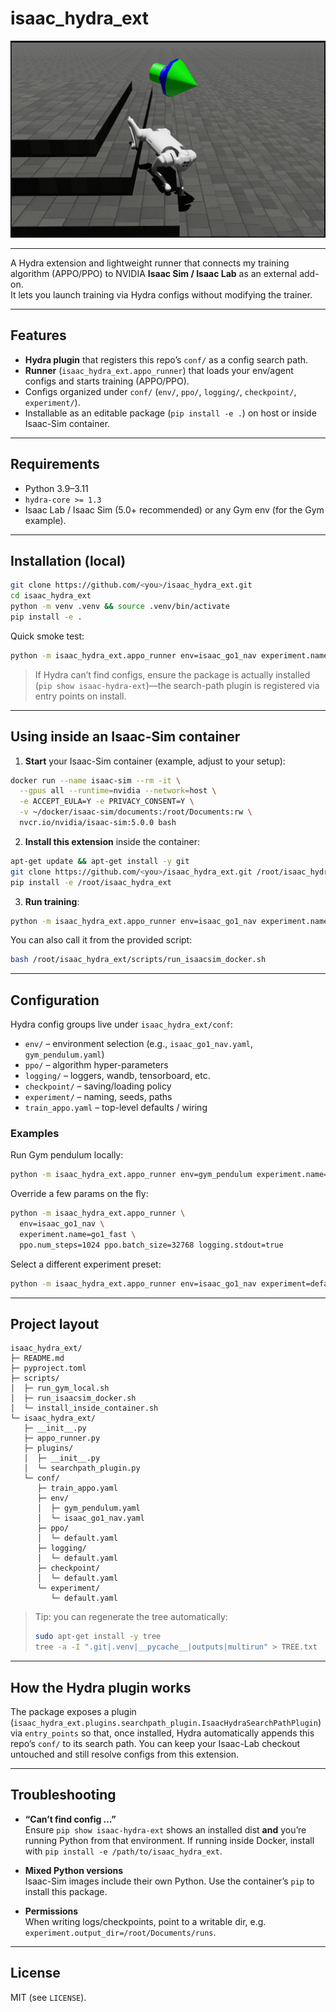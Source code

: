 # isaac_hydra_ext

![Isaac Lab](go1_rough.jpg)

---

A Hydra extension and lightweight runner that connects my training algorithm (APPO/PPO) to NVIDIA **Isaac Sim / Isaac Lab** as an external add-on.  
It lets you launch training via Hydra configs without modifying the trainer.

---

## Features

- **Hydra plugin** that registers this repo’s `conf/` as a config search path.
- **Runner** (`isaac_hydra_ext.appo_runner`) that loads your env/agent configs and starts training (APPO/PPO).
- Configs organized under `conf/` (`env/`, `ppo/`, `logging/`, `checkpoint/`, `experiment/`).
- Installable as an editable package (`pip install -e .`) on host or inside Isaac-Sim container.

---

## Requirements

- Python 3.9–3.11
- `hydra-core >= 1.3`
- Isaac Lab / Isaac Sim (5.0+ recommended) or any Gym env (for the Gym example).

---

## Installation (local)

```bash
git clone https://github.com/<you>/isaac_hydra_ext.git
cd isaac_hydra_ext
python -m venv .venv && source .venv/bin/activate
pip install -e .
```

Quick smoke test:

```bash
python -m isaac_hydra_ext.appo_runner env=isaac_go1_nav experiment.name=local_test
```

> If Hydra can’t find configs, ensure the package is actually installed (`pip show isaac-hydra-ext`)—the search-path plugin is registered via entry points on install.

---

## Using inside an Isaac-Sim container

1) **Start** your Isaac-Sim container (example, adjust to your setup):

```bash
docker run --name isaac-sim --rm -it \
  --gpus all --runtime=nvidia --network=host \
  -e ACCEPT_EULA=Y -e PRIVACY_CONSENT=Y \
  -v ~/docker/isaac-sim/documents:/root/Documents:rw \
  nvcr.io/nvidia/isaac-sim:5.0.0 bash
```

2) **Install this extension** inside the container:

```bash
apt-get update && apt-get install -y git
git clone https://github.com/<you>/isaac_hydra_ext.git /root/isaac_hydra_ext
pip install -e /root/isaac_hydra_ext
```

3) **Run training**:

```bash
python -m isaac_hydra_ext.appo_runner env=isaac_go1_nav experiment.name=docker_test
```

You can also call it from the provided script:

```bash
bash /root/isaac_hydra_ext/scripts/run_isaacsim_docker.sh
```

---

## Configuration

Hydra config groups live under `isaac_hydra_ext/conf`:

- `env/` – environment selection (e.g., `isaac_go1_nav.yaml`, `gym_pendulum.yaml`)
- `ppo/` – algorithm hyper-parameters
- `logging/` – loggers, wandb, tensorboard, etc.
- `checkpoint/` – saving/loading policy
- `experiment/` – naming, seeds, paths
- `train_appo.yaml` – top-level defaults / wiring

### Examples

Run Gym pendulum locally:

```bash
python -m isaac_hydra_ext.appo_runner env=gym_pendulum experiment.name=pendulum_debug
```

Override a few params on the fly:

```bash
python -m isaac_hydra_ext.appo_runner \
  env=isaac_go1_nav \
  experiment.name=go1_fast \
  ppo.num_steps=1024 ppo.batch_size=32768 logging.stdout=true
```

Select a different experiment preset:

```bash
python -m isaac_hydra_ext.appo_runner env=isaac_go1_nav experiment=default +seed=0
```

---

## Project layout

```text
isaac_hydra_ext/
├─ README.md
├─ pyproject.toml
├─ scripts/
│  ├─ run_gym_local.sh
│  ├─ run_isaacsim_docker.sh
│  └─ install_inside_container.sh
└─ isaac_hydra_ext/
   ├─ __init__.py
   ├─ appo_runner.py
   ├─ plugins/
   │  ├─ __init__.py
   │  └─ searchpath_plugin.py
   └─ conf/
      ├─ train_appo.yaml
      ├─ env/
      │  ├─ gym_pendulum.yaml
      │  └─ isaac_go1_nav.yaml
      ├─ ppo/
      │  └─ default.yaml
      ├─ logging/
      │  └─ default.yaml
      ├─ checkpoint/
      │  └─ default.yaml
      └─ experiment/
         └─ default.yaml
```

> Tip: you can regenerate the tree automatically:
>
> ```bash
> sudo apt-get install -y tree
> tree -a -I ".git|.venv|__pycache__|outputs|multirun" > TREE.txt
> ```

---

## How the Hydra plugin works

The package exposes a plugin (`isaac_hydra_ext.plugins.searchpath_plugin.IsaacHydraSearchPathPlugin`) via `entry_points` so that, once installed, Hydra automatically appends this repo’s `conf/` to its search path. You can keep your Isaac-Lab checkout untouched and still resolve configs from this extension.

---

## Troubleshooting

- **“Can’t find config …”**  
  Ensure `pip show isaac-hydra-ext` shows an installed dist **and** you’re running Python from that environment. If running inside Docker, install with `pip install -e /path/to/isaac_hydra_ext`.

- **Mixed Python versions**  
  Isaac-Sim images include their own Python. Use the container’s `pip` to install this package.

- **Permissions**  
  When writing logs/checkpoints, point to a writable dir, e.g. `experiment.output_dir=/root/Documents/runs`.

---

## License

MIT (see `LICENSE`).
